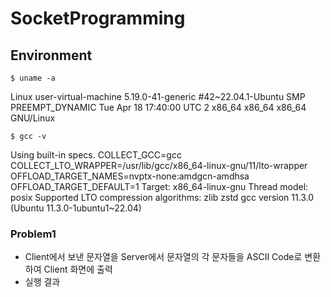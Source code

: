 # SocketProgramming
## Environment
```shell
$ uname -a
```
Linux user-virtual-machine 5.19.0-41-generic #42~22.04.1-Ubuntu SMP PREEMPT_DYNAMIC Tue Apr 18 17:40:00 UTC 2 x86_64 x86_64 x86_64 GNU/Linux

```shell
$ gcc -v
```
Using built-in specs.
COLLECT_GCC=gcc
COLLECT_LTO_WRAPPER=/usr/lib/gcc/x86_64-linux-gnu/11/lto-wrapper
OFFLOAD_TARGET_NAMES=nvptx-none:amdgcn-amdhsa
OFFLOAD_TARGET_DEFAULT=1
Target: x86_64-linux-gnu
Thread model: posix
Supported LTO compression algorithms: zlib zstd
gcc version 11.3.0 (Ubuntu 11.3.0-1ubuntu1~22.04)

### Problem1
- Client에서 보낸 문자열을 Server에서 문자열의 각 문자들을 ASCII Code로 변환하여 Client 화면에 출력
- 실행 결과
